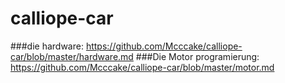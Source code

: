# calliope-car

###die hardware:
https://github.com/Mcccake/calliope-car/blob/master/hardware.md
###Die Motor programierung:
https://github.com/Mcccake/calliope-car/blob/master/motor.md
